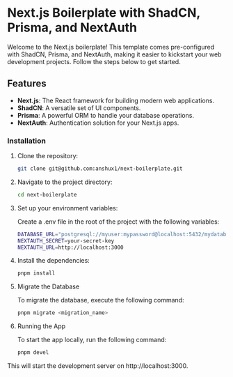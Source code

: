 # Next.js Boilerplate with ShadCN, Prisma, and NextAuth

Welcome to the Next.js boilerplate! This template comes pre-configured with ShadCN, Prisma, and NextAuth, making it easier to kickstart your web development projects. Follow the steps below to get started.

## Features

- **Next.js**: The React framework for building modern web applications.
- **ShadCN**: A versatile set of UI components.
- **Prisma**: A powerful ORM to handle your database operations.
- **NextAuth**: Authentication solution for your Next.js apps.

### Installation

1. Clone the repository:

   ```bash
   git clone git@github.com:anshux1/next-boilerplate.git
   
2. Navigate to the project directory:
    
   ```bash
   cd next-boilerplate
   
3. Set up your environment variables:
   
   Create a .env file in the root of the project with the following variables:
   ```bash 
   DATABASE_URL="postgresql://myuser:mypassword@localhost:5432/mydatabase?schema=public"
   NEXTAUTH_SECRET=your-secret-key
   NEXTAUTH_URL=http://localhost:3000

4. Install the dependencies:
    ```bash
    pnpm install

5. Migrate the Database

    To migrate the database, execute the following command:
    ```bash
    pnpm migrate <migration_name>

6. Running the App

   To start the app locally, run the following command:
    ```bash
    pnpm devel

This will start the development server on http://localhost:3000.
